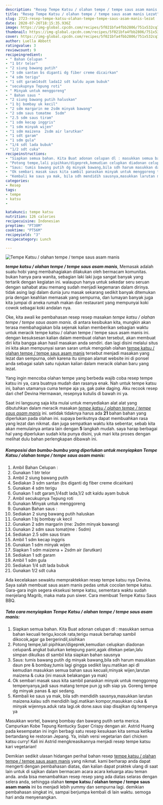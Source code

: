 ```yaml
---
description: "Resep Tempe Katsu / olahan tempe / tempe saus asam manis Lezat"
title: "Resep Tempe Katsu / olahan tempe / tempe saus asam manis Lezat"
slug: 2723-resep-tempe-katsu-olahan-tempe-tempe-saus-asam-manis-lezat
date: 2020-07-26T18:15:35.936Z
image: https://img-global.cpcdn.com/recipes/5f021bfa4fbb2806/751x532cq70/tempe-katsu-olahan-tempe-tempe-saus-asam-manis-foto-resep-utama.jpg
thumbnail: https://img-global.cpcdn.com/recipes/5f021bfa4fbb2806/751x532cq70/tempe-katsu-olahan-tempe-tempe-saus-asam-manis-foto-resep-utama.jpg
cover: https://img-global.cpcdn.com/recipes/5f021bfa4fbb2806/751x532cq70/tempe-katsu-olahan-tempe-tempe-saus-asam-manis-foto-resep-utama.jpg
author: Luella Abbott
ratingvalue: 3
reviewcount: 9
recipeingredient:
- " Bahan Celupan "
- "1 btr telor"
- "2 siung bawang putih"
- "3 sdm santan bs diganti dg fiber creme dicairkan"
- "4 sdm terigu"
- "1 sdt garam14sdt lada12 sdt kaldu ayam bubuk"
- "secukupnya Tepung roti"
- " Minyak untuk menggoreng"
- " Bahan saus "
- "2 siung bawang putih haluskan"
- "1 bj bombay uk kecil"
- "2 sdm margarin me 2sdm minyak bawang"
- "2 sdm saus tomatme  5sdm"
- "2.5 sdm saus tiram"
- "1 sdm kecap inggris"
- "1 sdm minyak wijen"
- "1 sdm maizena  2sdm air larutkan"
- "1 sdt garam"
- "1 sdm gula"
- "1/4 sdt lada bubuk"
- "1/2 sdt cuka"
recipeinstructions:
- "Siapkan semua bahan. Kita Buat adonan celupan dl : masukkan semua bahan kecuali terigu,kocok rata,terigu masuk bertahap sambil dikocok,agar ga bergerindil,sisihkan"
- "Potong tempe,lali pipihkan/digeprek,kemudian celupkan diadonan celupan&amp; angkat balurkan ketepung panir,agak ditekan pelan,lalu simpan dikulkas dl sambil kita siapkan bahan sausnya"
- "Saus: tumis bawang putih dg minyak bawang,bila sdh harum masukkan daun pre &amp; bombay,tumis lagi gingga sedikit layu.matikan api dl kemudian masukkan semua bahan saus kecuali,minyak wijen,larutan maizena &amp; cuka (ini masuk belakangan ya mak)"
- "Ok sembari masak saus kita sambil panaskan minyak untuk menggoreng tempenyanya,jadi saus matang tempe pun jg sdh siap ya. Goreng tempe dg minyak panas &amp; api sedang."
- "Kembali ke saus ya mak, bila sdh mendidih sausnya,masukkan larutan maizena.kalau sdh mendidih lagi.matikan kompor,masukkan cuka &amp; minyak wijennya.aduk rata lagi.ok done.saus siap disajikan dg tempenya ya"
categories:
- Resep
tags:
- tempe
- katsu
- 

katakunci: tempe katsu  
nutrition: 126 calories
recipecuisine: Indonesian
preptime: "PT30M"
cooktime: "PT56M"
recipeyield: "3"
recipecategory: Lunch

---
```



![Tempe Katsu / olahan tempe / tempe saus asam manis](https://img-global.cpcdn.com/recipes/5f021bfa4fbb2806/751x532cq70/tempe-katsu-olahan-tempe-tempe-saus-asam-manis-foto-resep-utama.jpg)

<b><i>tempe katsu / olahan tempe / tempe saus asam manis</i></b>, Memasak adalah suatu hobi yang membahagiakan dilakukan oleh bermacam komunitas. bukan hanya para wanita, sebagian laki laki juga sangat banyak yang tertarik dengan kegiatan ini. walaupun hanya untuk sekedar seru seruan dengan sahabat atau memang sudah menjadi kegemaran dalam dirinya. tidak asing lagi dalam dunia juru masak sekarang sedikit banyak ditemukan pria dengan keahlian memasak yang sempurna, dan lumayan banyak juga kita jumpai di aneka rumah makan dan restaurant yang mempunyai koki cowok sebagai koki andalan nya.

Oke, kita awali ke pembahasan resep resep masakan <i>tempe katsu / olahan tempe / tempe saus asam manis</i>. di antara kesibukan kita, mungkin akan terasa membahagiakan bila sejenak kalian memberikan sebagian waktu untuk meracik tempe katsu / olahan tempe / tempe saus asam manis ini. dengan kesuksesan kalian dalam membuat olahan tersebut, akan membuat diri kita bangga akan hasil masakan anda sendiri. dan lagi disini melalui situs ini kita akan mempunyai saran saran untuk mengolah olahan <u>tempe katsu / olahan tempe / tempe saus asam manis</u> tersebut menjadi masakan yang lezat dan sempurna, oleh karena itu simpan alamat website ini di ponsel anda sebagai salah satu rujukan kalian dalam meracik olahan baru yang lezat.

Yang ingin mencoba olahan tempe yang berbeda wajib coba resep tempe katsu ini ya, cara buatnya mudah dan rasanya enak. Nah untuk tempe katsu ini, bahan utamanya cuma tempe aja ya, gak pake daging. Aku recook resep dari chef Devina Hermawan, resepnya kutulis di bawah ini ya.


Saat ini langsung saja kita mulai untuk menyediakan alat alat yang dibutuhkan dalam meracik masakan <u><i>tempe katsu / olahan tempe / tempe saus asam manis</i></u> ini. setidak tidaknya harus ada <b>21</b> bahan bahan yang diperlukan pada olahan ini. supaya berikutnya dapat membuahkan rasa yang lezat dan nikmat. dan juga sempatkan waktu kita sebentar, sebab kita akan memulainya antara lain dengan <b>5</b> langkah mudah. saya harap berbagai hal yang diperlukan sudah kita punya disini, yuk mari kita proses dengan melihat dulu bahan perlengkapan dibawah ini.

<!--inarticleads1-->

##### Komposisi dan bumbu-bumbu yang diperlukan untuk menyiapkan Tempe Katsu / olahan tempe / tempe saus asam manis:

1. Ambil  Bahan Celupan :
1. Gunakan 1 btr telor
1. Ambil 2 siung bawang putih
1. Sediakan 3 sdm santan (bs diganti dg fiber creme dicairkan)
1. Gunakan 4 sdm terigu
1. Gunakan 1 sdt garam,1/4sdt lada,1/2 sdt kaldu ayam bubuk
1. Ambil secukupnya Tepung roti
1. Gunakan  Minyak untuk menggoreng
1. Gunakan  Bahan saus :
1. Sediakan 2 siung bawang putih haluskan
1. Gunakan 1 bj bombay uk kecil
1. Gunakan 2 sdm margarin (me: 2sdm minyak bawang)
1. Gunakan 2 sdm saus tomat(me : 5sdm)
1. Sediakan 2.5 sdm saus tiram
1. Ambil 1 sdm kecap inggris
1. Gunakan 1 sdm minyak wijen
1. Siapkan 1 sdm maizena + 2sdm air (larutkan)
1. Sediakan 1 sdt garam
1. Ambil 1 sdm gula
1. Sediakan 1/4 sdt lada bubuk
1. Gunakan 1/2 sdt cuka


Ada kecelakaan sewaktu mempraktekkan resep tempe katsu nya Devina. Saya salah membuat saus asam manis pedas untuk cocolan tempe katsu. Gara-gara ingin segera eksekusi tempe katsu, sementara waktu sudah menjelang Magrib, maka mata pun siwer. Cara membuat Tempe Katsu Saus BBQ. 

<!--inarticleads2-->

##### Tata cara menyiapkan Tempe Katsu / olahan tempe / tempe saus asam manis:

1. Siapkan semua bahan. Kita Buat adonan celupan dl : masukkan semua bahan kecuali terigu,kocok rata,terigu masuk bertahap sambil dikocok,agar ga bergerindil,sisihkan
1. Potong tempe,lali pipihkan/digeprek,kemudian celupkan diadonan celupan&amp; angkat balurkan ketepung panir,agak ditekan pelan,lalu simpan dikulkas dl sambil kita siapkan bahan sausnya
1. Saus: tumis bawang putih dg minyak bawang,bila sdh harum masukkan daun pre &amp; bombay,tumis lagi gingga sedikit layu.matikan api dl kemudian masukkan semua bahan saus kecuali,minyak wijen,larutan maizena &amp; cuka (ini masuk belakangan ya mak)
1. Ok sembari masak saus kita sambil panaskan minyak untuk menggoreng tempenyanya,jadi saus matang tempe pun jg sdh siap ya. Goreng tempe dg minyak panas &amp; api sedang.
1. Kembali ke saus ya mak, bila sdh mendidih sausnya,masukkan larutan maizena.kalau sdh mendidih lagi.matikan kompor,masukkan cuka &amp; minyak wijennya.aduk rata lagi.ok done.saus siap disajikan dg tempenya ya


Masukkan wortel, bawang bombay dan bawang putih serta merica. Campurkan Kobe Tepung Kentucky Super Crispy dengan air. Astrid Huang pada kesempatan ini ingin berbagi satu resep kesukaan kita semua ketika bertandang ke restoran Jepang. Ya, inilah versi vegetarian dari chicken katsu curry! Kali ini Astrid mengkreasikannya menjadi resep tempe katsu kari vegetarian! 

Demikian sedikit ulasan hidangan perihal bahan resep <u>tempe katsu / olahan tempe / tempe saus asam manis</u> yang nikmat. kami berharap anda dapat mengerti dengan pembahasan diatas, dan kalian dapat praktek ulang di saat lain untuk di sajikan dalam bermacam acara acara keluarga atau teman anda. anda bisa menambahkan resep resep yang ada diatas selaras dengan selera anda, sehingga olahan <b>tempe katsu / olahan tempe / tempe saus asam manis</b> ini bs menjadi lebih yummy dan sempurna lagi. demikian pembahasan singkat ini, sampai berjumpa kembali di lain waktu. semoga hari anda menyenangkan.
